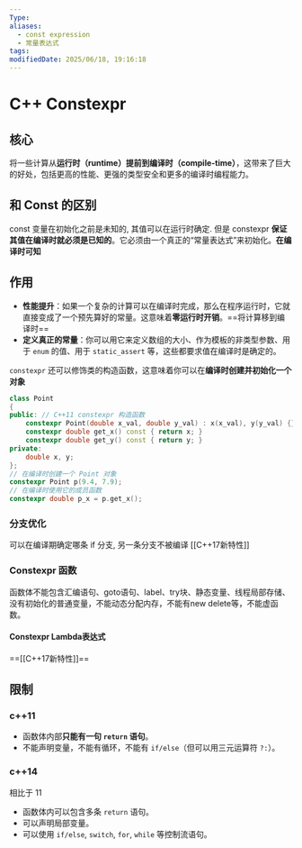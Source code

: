 ```yaml
---
Type: 
aliases:
  - const expression
  - 常量表达式
tags: 
modifiedDate: 2025/06/18, 19:16:18
---
```


# C++ Constexpr

## 核心

将一些计算从**运行时（runtime）**提前到**编译时（compile-time）**，这带来了巨大的好处，包括更高的性能、更强的类型安全和更多的编译时编程能力。

## 和 Const 的区别

const 变量在初始化之前是未知的, 其值可以在运行时确定.
但是 constexpr **保证其值在编译时就必须是已知的**。它必须由一个真正的“常量表达式”来初始化。**在编译时可知**

## 作用

- **性能提升**：如果一个复杂的计算可以在编译时完成，那么在程序运行时，它就直接变成了一个预先算好的常量。这意味着**零运行时开销**。==将计算移到编译时==
- **定义真正的常量**：你可以用它来定义数组的大小、作为模板的非类型参数、用于 `enum` 的值、用于 `static_assert` 等，这些都要求值在编译时是确定的。

`constexpr` 还可以修饰类的构造函数，这意味着你可以在**编译时创建并初始化一个对象**

```cpp
class Point 
{ 
public: // C++11 constexpr 构造函数 
    constexpr Point(double x_val, double y_val) : x(x_val), y(y_val) {} 
    constexpr double get_x() const { return x; } 
    constexpr double get_y() const { return y; } 
private: 
    double x, y; 
};
// 在编译时创建一个 Point 对象 
constexpr Point p(9.4, 7.9); 
// 在编译时使用它的成员函数 
constexpr double p_x = p.get_x();
```

### 分支优化

可以在编译期确定哪条 if 分支, 另一条分支不被编译 [[C++17新特性]]

### Constexpr 函数

函数体不能包含汇编语句、goto语句、label、try块、静态变量、线程局部存储、没有初始化的普通变量，不能动态分配内存，不能有new delete等，不能虚函数。

#### Constexpr Lambda表达式

==[[C++17新特性]]==

## 限制

### c++11

- 函数体内部**只能有一句 `return` 语句**。
- 不能声明变量，不能有循环，不能有 `if/else`（但可以用三元运算符 `?:`）。

### c++14

相比于 11

- 函数体内可以包含多条 `return` 语句。
- 可以声明局部变量。
- 可以使用 `if/else`, `switch`, `for`, `while` 等控制流语句。
